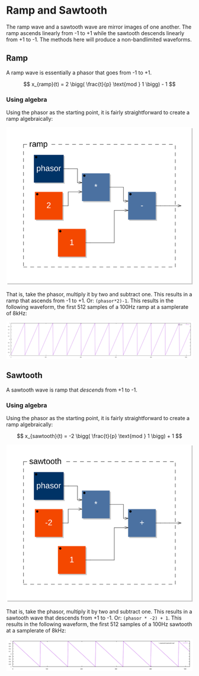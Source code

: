 # Ramp and Sawtooth

The ramp wave and a sawtooth wave are mirror images of one another. The ramp ascends linearly from -1 to +1 while the sawtooth descends linearly from +1 to -1. The methods here will produce a non-bandlimited waveforms.

## Ramp

A ramp wave is essentially a phasor that goes from -1 to +1.

$$
  x_{ramp}(t) = 2 \bigg( \frac{t}{p} \text{mod } 1 \bigg) - 1
$$

### Using algebra

Using the phasor as the starting point, it is fairly straightforward to create a ramp algebraically:

![Ramp Block Diagram](images/ramp_blockDiagram.svg)

That is, take the phasor, multiply it by two and subtract one. This results in a ramp that ascends from -1 to +1. Or: `(phasor*2)-1`. This results in the following waveform, the first 512 samples of a 100Hz ramp at a samplerate of 8kHz:

![Ramp Wave](images/ramp.svg)

## Sawtooth

A sawtooth wave is ramp that _descends_ from +1 to -1.

### Using algebra

Using the phasor as the starting point, it is fairly straightforward to create a ramp algebraically:

$$
  x_{sawtooth}(t) = -2 \bigg( \frac{t}{p} \text{mod } 1 \bigg) + 1
$$

![Ramp Block Diagram](images/sawtooth_blockDiagram.svg)

That is, take the phasor, multiply it by two and subtract one. This results in a sawtooth wave that descends from +1 to -1. Or: `(phasor * -2) + 1`. This results in the following waveform, the first 512 samples of a 100Hz sawtooth at a samplerate of 8kHz:

![Ramp Wave](images/sawtooth.svg)
